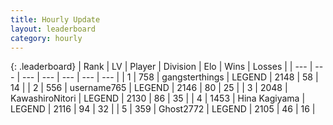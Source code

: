 ```yaml
---
title: Hourly Update
layout: leaderboard
category: hourly
---
```


{: .leaderboard}
| Rank | LV | Player | Division | Elo | Wins | Losses |
| --- | --- | --- | --- | --- | --- | --- |
| <span data-change="0">1</span> | 758 | <span title="ID: 92077">gangsterthings</span> | LEGEND | <span data-change="0">2148</span> | <span data-change="0">58</span> | <span data-change="0">14</span> |
| <span data-change="0">2</span> | 556 | <span title="ID: 188640">username765</span> | LEGEND | <span data-change="0">2146</span> | <span data-change="0">80</span> | <span data-change="0">25</span> |
| <span data-change="0">3</span> | 2048 | <span title="ID: 164871">KawashiroNitori</span> | LEGEND | <span data-change="0">2130</span> | <span data-change="0">86</span> | <span data-change="0">35</span> |
| <span data-change="0">4</span> | 1453 | <span title="ID: 315148">Hina Kagiyama</span> | LEGEND | <span data-change="7">2116</span> | <span data-change="1">94</span> | <span data-change="0">32</span> |
| <span data-change="0">5</span> | 359 | <span title="ID: 336637">Ghost2772</span> | LEGEND | <span data-change="0">2105</span> | <span data-change="0">46</span> | <span data-change="0">16</span> |